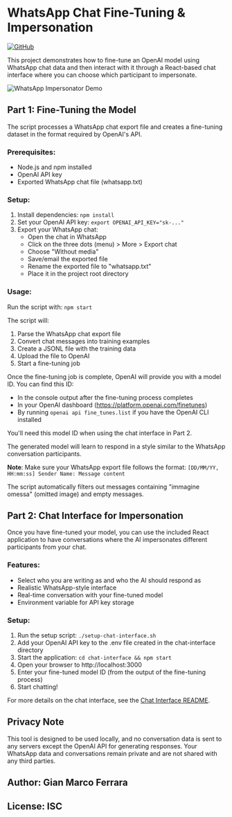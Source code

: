 # WhatsApp Chat Fine-Tuning & Impersonation

[![GitHub](https://img.shields.io/github/license/GiovanniFerrara/whatsapp-gpt-impersonator)](https://github.com/GiovanniFerrara/whatsapp-gpt-impersonator/blob/main/LICENSE)

This project demonstrates how to fine-tune an OpenAI model using WhatsApp chat data and then interact with it through a React-based chat interface where you can choose which participant to impersonate.

![WhatsApp Impersonator Demo](https://github.com/GiovanniFerrara/whatsapp-gpt-impersonator/raw/main/demo-screenshot.png)

## Part 1: Fine-Tuning the Model

The script processes a WhatsApp chat export file and creates a fine-tuning dataset in the format required by OpenAI's API.

### Prerequisites:
- Node.js and npm installed
- OpenAI API key
- Exported WhatsApp chat file (whatsapp.txt)

### Setup:
1. Install dependencies: `npm install`
2. Set your OpenAI API key: `export OPENAI_API_KEY="sk-..."`
3. Export your WhatsApp chat: 
   - Open the chat in WhatsApp
   - Click on the three dots (menu) > More > Export chat
   - Choose "Without media"
   - Save/email the exported file
   - Rename the exported file to "whatsapp.txt" 
   - Place it in the project root directory

### Usage:
Run the script with: `npm start`

The script will:
1. Parse the WhatsApp chat export file
2. Convert chat messages into training examples
3. Create a JSONL file with the training data
4. Upload the file to OpenAI
5. Start a fine-tuning job

Once the fine-tuning job is complete, OpenAI will provide you with a model ID. You can find this ID:
- In the console output after the fine-tuning process completes
- In your OpenAI dashboard (https://platform.openai.com/finetunes)
- By running `openai api fine_tunes.list` if you have the OpenAI CLI installed

You'll need this model ID when using the chat interface in Part 2.

The generated model will learn to respond in a style similar to the WhatsApp conversation participants.

**Note**: Make sure your WhatsApp export file follows the format:
`[DD/MM/YY, HH:mm:ss] Sender Name: Message content`

The script automatically filters out messages containing "immagine omessa" (omitted image) and empty messages.

## Part 2: Chat Interface for Impersonation

Once you have fine-tuned your model, you can use the included React application to have conversations where the AI impersonates different participants from your chat.

### Features:
- Select who you are writing as and who the AI should respond as
- Realistic WhatsApp-style interface
- Real-time conversation with your fine-tuned model
- Environment variable for API key storage

### Setup:
1. Run the setup script: `./setup-chat-interface.sh`
2. Add your OpenAI API key to the .env file created in the chat-interface directory
3. Start the application: `cd chat-interface && npm start`
4. Open your browser to http://localhost:3000
5. Enter your fine-tuned model ID (from the output of the fine-tuning process)
6. Start chatting!

For more details on the chat interface, see the [Chat Interface README](chat-interface/README.md).

## Privacy Note

This tool is designed to be used locally, and no conversation data is sent to any servers except the OpenAI API for generating responses. Your WhatsApp data and conversations remain private and are not shared with any third parties.

## Author: Gian Marco Ferrara
## License: ISC